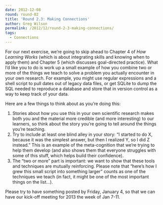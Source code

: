 ```yaml
---
date: 2012-12-08
round: round-02
title: 'Round 2.3: Making Connections'
author: Greg Wilson
permalink: /2012/12/round-2-3-making-connections/
tags:
  - Connections
---
```

For our next exercise, we&#8217;re going to skip ahead to Chapter 4 of *How Learning Works* (which is about integrating skills and knowing when to apply them) and Chapter 5 (which discusses goal-directed practice). What I&#8217;d like you to do is work up a small example of how you combine two or more of the things we teach to solve a problem you actually encounter in your own research. For example, you might use regular expressions and a shell script to pull dates out of legacy data files, or get SQLite to dump the SQL needed to reproduce a database and store that in version control as a way to keep track of your data.

Here are a few things to think about as you&#8217;re doing this:

1.  Stories about how you use this in your own scientific research makes both you and the material more credible (and more interesting) to our learners, so think about the story you&#8217;re going to tell around the things you&#8217;re teaching.
2.  Try to include at least one blind alley in your story: &#8220;I started to do X, because it was the simplest answer, but then I realized Y, so I did Z instead.&#8221; This is an example of the meta-cognition that we&#8217;re trying to help them develop (and also shows them that everyone struggles with some of this stuff, which helps build their confidence).
3.  The &#8220;two or more&#8221; part is important: we want to show that these tools and techniques are mutually reinforcing. Please note that &#8220;here&#8217;s how I grew this small script into something larger&#8221; counts as one of the techniques we teach (in fact, it might be one of the most important things on the list&#8230;).

Please try to have something posted by Friday, January 4, so that we can have our kick-off meeting for 2013 the week of Jan 7-11.
